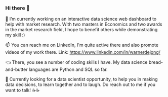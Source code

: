 ### Hi there 👋

🌱 I’m currently working on an interactive data science web dashboard to help with market research. With two masters in Economics and two awards in the market research field, I hope to benefit others while demonstrating my skill :)

📫 You can reach me on LinkedIn, I'm quite active there and also promote videos of my work there. Link: https://www.linkedin.com/in/warnerdejong/

👈 There, you see a number of coding skills I have. My data science bread-and-butter languages are Python and SQL so far.

🔭 Currently looking for a data scientist opportunity, to help you in making data decisions, to learn together and to laugh. Do reach out to me if you want to talk! ☕☕


<!--
**Warnalytics/Warnalytics** is a ✨ _special_ ✨ repository because its `README.md` (this file) appears on your GitHub profile.
- 🌱 I’m currently learning ...
- 👯 I’m looking to collaborate on ...
- 🤔 I’m looking for help with ...
- 💬 Ask me about ...
- 📫 How to reach me: 
- 😄 Pronouns: ...
- ⚡ Fun fact: ...
-->
